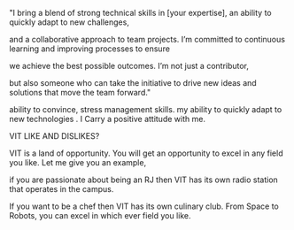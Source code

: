 "I bring a blend of strong technical skills in [your expertise], an ability to quickly adapt to new challenges, 

and a collaborative approach to team projects. I’m committed to continuous learning and improving processes to ensure 

we achieve the best possible outcomes. I’m not just a contributor,

but also someone who can take the initiative to drive new ideas and solutions that move the team forward."

ability to convince, stress management skills. my ability to quickly adapt to new technologies . I Carry a positive attitude with me.

VIT LIKE AND DISLIKES?

VIT is a land of opportunity. You will get an opportunity to excel in any field you like. Let me give you an example,

if you are passionate about being an RJ then VIT has its own radio station that operates in the campus. 

If you want to be a chef then VIT has its own culinary club. From Space to Robots, you can excel in which ever field you like.
